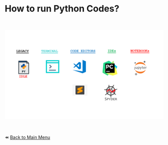 &nbsp;

&nbsp;

# How to run Python Codes?

&nbsp;

![How to Execute python codes](img/Run1.png)

&nbsp;

:rewind: [Back to Main Menu](https://github.com/kumar1987an/Python_Sept2021_Tutorials/blob/root/README.md)
